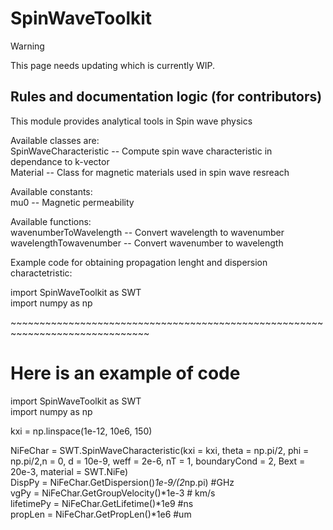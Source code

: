 # SpinWaveToolkit

> [!WARNING]
> This page needs updating which is currently WIP.

## Rules and documentation logic (for contributors)



This module provides analytical tools in Spin wave physics <br/>

Available classes are: <br/>
    SpinWaveCharacteristic -- Compute spin wave characteristic in dependance to k-vector <br/>
    Material -- Class for magnetic materials used in spin wave resreach <br/>
    
Available constants: <br/>
    mu0 -- Magnetic permeability <br/>
    
Available functions: <br/>
    wavenumberToWavelength -- Convert wavelength to wavenumber <br/>
    wavelengthTowavenumber -- Convert wavenumber to wavelength <br/>
    
Example code for obtaining propagation lenght and dispersion charactetristic: <br/>

import SpinWaveToolkit as SWT <br/>
import numpy as np <br/>

\~~~~~~~~~~~~~~~~~~~~~~~~~~~~~~~~~~~~~~~~~~~~~~~~~~~~~~~~~~~~~~~~~~~~~~~~~~~~~~ <br/>
# Here is an example of code <br/>

import SpinWaveToolkit as SWT <br/>
import numpy as np <br/>

kxi = np.linspace(1e-12, 10e6, 150) <br/>

NiFeChar = SWT.SpinWaveCharacteristic(kxi = kxi, theta = np.pi/2, phi = np.pi/2,n =  0, d = 10e-9, weff = 2e-6, nT = 1, boundaryCond = 2, Bext = 20e-3, material = SWT.NiFe) <br/>
DispPy = NiFeChar.GetDispersion()*1e-9/(2*np.pi) #GHz <br/>
vgPy = NiFeChar.GetGroupVelocity()*1e-3 # km/s <br/>
lifetimePy = NiFeChar.GetLifetime()*1e9 #ns <br/>
propLen = NiFeChar.GetPropLen()*1e6 #um <br/>
